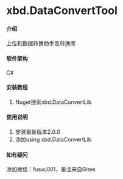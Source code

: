 # xbd.DataConvertTool

#### 介绍
上位机数据转换助手及转换库

#### 软件架构
C#


#### 安装教程

1.  Nuget搜索xbd.DataConvertLib

#### 使用说明

1.  安装最新版本2.0.0
2.  添加using xbd.DataConvertLib

#### 如有疑问

添加微信：fuswj001，备注来自Gitee